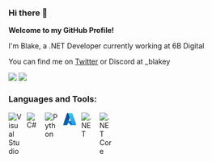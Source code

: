 ### Hi there 👋

**Welcome to my GitHub Profile!**

I'm Blake, a .NET Developer currently working at 6B Digital

You can find me on [Twitter](https://twitter.com/blakecops) or Discord at _blakey

<p align="left">
  <img width="48%" src="https://github-readme-stats.vercel.app/api?username=blake-ellis&show_icons=true&theme=tokyonight&count_private=true" />
  <img width="48%" src="https://github-readme-streak-stats.herokuapp.com/?user=blake-ellis&theme=tokyonight" />
</p>


### Languages and Tools:

<img align="left" alt="Visual Studio" width="26px" src="https://cdn.jsdelivr.net/gh/devicons/devicon/icons/visualstudio/visualstudio-plain.svg" style="padding-right:10px;" />
<img align="left" alt="C#" width="26px" src="https://cdn.jsdelivr.net/gh/devicons/devicon/icons/csharp/csharp-original.svg" style="padding-right:10px;" />
<img align="left" alt="Python" width="26px" src="https://cdn.jsdelivr.net/gh/devicons/devicon/icons/python/python-original.svg" style="padding-right:10px;" />
<img align="left" alt="Azure" width="26px" src="https://github.com/devicons/devicon/blob/v2.15.1/icons/azure/azure-original.svg" style="padding-right:10px;" />
<img align="left" alt=".NET" width="26px" src="https://cdn.jsdelivr.net/gh/devicons/devicon/icons/dot-net/dot-net-original.svg" style="padding-right:10px;" />
<img align="left" alt=".NET Core" width="26px" src="https://cdn.jsdelivr.net/gh/devicons/devicon/icons/dotnetcore/dotnetcore-original.svg" style="padding-right:10px;" />
